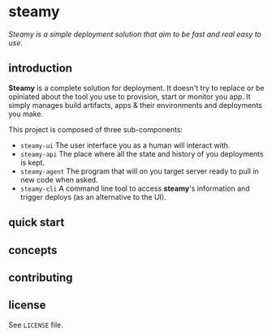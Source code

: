 # steamy

_Steamy is a simple deployment solution that aim to be fast and real easy to use._

## introduction

**Steamy** is a complete solution for deployment. It doesn't try to replace or be opiniated about the tool you use to provision, start or monitor you app. It simply manages build artifacts, apps & their environments and deployments you make.

This project is composed of three sub-components:

- `steamy-ui` The user interface you as a human will interact with.
- `steamy-api` The place where all the state and history of you deployments is kept.
- `steamy-agent` The program that will on you target server ready to pull in new code when asked.
- `steamy-cli` A command line tool to access **steamy**'s information and trigger deploys (as an alternative to the UI).

## quick start

## concepts

## contributing

## license

See `LICENSE` file.

